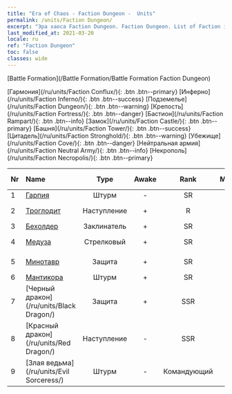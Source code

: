 ```yaml
---
title: "Era of Chaos - Faction Dungeon -  Units"
permalink: /units/Faction Dungeon/
excerpt: "Эра хаоса Faction Dungeon. Faction Dungeon. List of Faction in Era of Chaos"
last_modified_at: 2021-03-20
locale: ru
ref: "Faction Dungeon"
toc: false
classes: wide
---
```

  [Battle Formation](/Battle Formation/Battle Formation Faction Dungeon)

 [Гармония](/ru/units/Faction Conflux/){: .btn .btn--primary} [Инферно](/ru/units/Faction Inferno/){: .btn .btn--success} [Подземелье](/ru/units/Faction Dungeon/){: .btn .btn--warning} [Крепость](/ru/units/Faction Fortress/){: .btn .btn--danger} [Бастион](/ru/units/Faction Rampart/){: .btn .btn--info} [Замок](/ru/units/Faction Castle/){: .btn .btn--primary} [Башня](/ru/units/Faction Tower/){: .btn .btn--success} [Цитадель](/ru/units/Faction Stronghold/){: .btn .btn--warning} [Убежище](/ru/units/Faction Cove/){: .btn .btn--danger} [Нейтральная армия](/ru/units/Faction Neutral Army/){: .btn .btn--info} [Некрополь](/ru/units/Faction Necropolis/){: .btn .btn--primary} 

  | Nr |         Name        |   Type   | Awake |    Rank   |   Members     |  Stars  | Exclusive | Attack  |     HP    |  Awaken Name  |
  |:---|:--------------------|:--------:|:-----:|:---------:|:-------------:|:-------:|:---------:|:-------:|:---------:|:--------------|
  | 1 | [Гарпия](/ru/units/Harpy/) | Штурм | - | SR | x9 | <i class="fas fa-star"/><i class="fas fa-star"/> | - | 74.0 | 860 |    |
  | 2 | [Троглодит](/ru/units/Troglodyte/) | Наступление | + | R | x9 | <i class="fas fa-star"/> | - | 86.0 | 744 |  Темный троглодит  |
  | 3 | [Бехолдер](/ru/units/Beholder/) | Заклинатель | + | SR | x9 | <i class="fas fa-star"/><i class="fas fa-star"/><i class="fas fa-star"/> | - | 115.8 | 744 |  Злобоглаз  |
  | 4 | [Медуза](/ru/units/Medusa/) | Стрелковый | + | SR | x4 | <i class="fas fa-star"/><i class="fas fa-star"/><i class="fas fa-star"/> | - | 202.0 | 1144 |  Королевская медуза  |
  | 5 | [Минотавр](/ru/units/Minotaur/) | Защита | + | SR | x4 | <i class="fas fa-star"/><i class="fas fa-star"/> | - | 108.0 | 2725 |  Король минотавров  |
  | 6 | [Мантикора](/ru/units/Manticore/) | Штурм | + | SR | x4 | <i class="fas fa-star"/><i class="fas fa-star"/><i class="fas fa-star"/> | + | 174.9 | 1917 |  Скорпикора  |
  | 7 | [Черный дракон](/ru/units/Black Dragon/) | Защита | + | SSR | x1 | <i class="fas fa-star"/><i class="fas fa-star"/><i class="fas fa-star"/> | - | 430.0 | 8712 |  Король черных драконов  |
  | 8 | [Красный дракон](/ru/units/Red Dragon/) | Наступление | - | SSR | x1 | <i class="fas fa-star"/><i class="fas fa-star"/><i class="fas fa-star"/> | - | 769.3 | 5431 |   -   |
  | 9 | [Злая ведьма](/ru/units/Evil Sorceress/) | Штурм | - | Командующий | x1 | <i class="fas fa-star"/><i class="fas fa-star"/><i class="fas fa-star"/> | - | 633.6 | 5770 |   -   |
